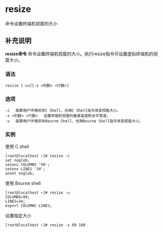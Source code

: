 resize
===

命令设置终端机视窗的大小

## 补充说明

**resize命令** 命令设置终端机视窗的大小。执行resize指令可设置虚拟终端机的视窗大小。

###  语法

```shell
resize [-cu][-s <列数> <行数>]
```

###  选项

```shell
-c 　就算用户环境并非C Shell，也用C Shell指令改变视窗大小。
-s <列数> <行数> 　设置终端机视窗的垂直高度和水平宽度。
-u 　就算用户环境并非Bourne Shell，也用Bourne Shell指令改变视窗大小。
```

### 实例

使用 C shell

```shell
[root@localhost ~]# resize -c
set noglob;
setenv COLUMNS '99';
setenv LINES '34';
unset noglob;
```


使用 Bourne shell

```shell
[root@localhost ~]# resize -u
COLUMNS=99;
LINES=34;
export COLUMNS LINES;
```

设置指定大小

```shell
[root@localhost ~]# resize -s 80 160
```



